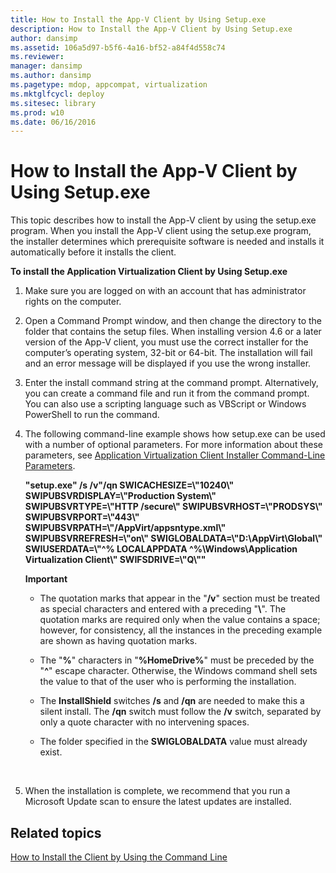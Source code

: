```yaml
---
title: How to Install the App-V Client by Using Setup.exe
description: How to Install the App-V Client by Using Setup.exe
author: dansimp
ms.assetid: 106a5d97-b5f6-4a16-bf52-a84f4d558c74
ms.reviewer: 
manager: dansimp
ms.author: dansimp
ms.pagetype: mdop, appcompat, virtualization
ms.mktglfcycl: deploy
ms.sitesec: library
ms.prod: w10
ms.date: 06/16/2016
---
```



# How to Install the App-V Client by Using Setup.exe


This topic describes how to install the App-V client by using the setup.exe program. When you install the App-V client using the setup.exe program, the installer determines which prerequisite software is needed and installs it automatically before it installs the client.

**To install the Application Virtualization Client by Using Setup.exe**

1.  Make sure you are logged on with an account that has administrator rights on the computer.

2.  Open a Command Prompt window, and then change the directory to the folder that contains the setup files. When installing version 4.6 or a later version of the App-V client, you must use the correct installer for the computer’s operating system, 32-bit or 64-bit. The installation will fail and an error message will be displayed if you use the wrong installer.

3.  Enter the install command string at the command prompt. Alternatively, you can create a command file and run it from the command prompt. You can also use a scripting language such as VBScript or Windows PowerShell to run the command.

4.  The following command-line example shows how setup.exe can be used with a number of optional parameters. For more information about these parameters, see [Application Virtualization Client Installer Command-Line Parameters](application-virtualization-client-installer-command-line-parameters.md).

    **"setup.exe" /s /v"/qn SWICACHESIZE=\\"10240\\" SWIPUBSVRDISPLAY=\\"Production System\\" SWIPUBSVRTYPE=\\"HTTP /secure\\" SWIPUBSVRHOST=\\"PRODSYS\\" SWIPUBSVRPORT=\\"443\\" SWIPUBSVRPATH=\\"/AppVirt/appsntype.xml\\" SWIPUBSVRREFRESH=\\"on\\" SWIGLOBALDATA=\\"D:\\AppVirt\\Global\\" SWIUSERDATA=\\"^% LOCALAPPDATA ^%\\Windows\\Application Virtualization Client\\" SWIFSDRIVE=\\"Q\\""**

    **Important**  
    -   The quotation marks that appear in the "**/v**" section must be treated as special characters and entered with a preceding "**\\**". The quotation marks are required only when the value contains a space; however, for consistency, all the instances in the preceding example are shown as having quotation marks.

    -   The "**%**" characters in "**%HomeDrive%**" must be preceded by the "**^**" escape character. Otherwise, the Windows command shell sets the value to that of the user who is performing the installation.

    -   The **InstallShield** switches **/s** and **/qn** are needed to make this a silent install. The **/qn** switch must follow the **/v** switch, separated by only a quote character with no intervening spaces.

    -   The folder specified in the **SWIGLOBALDATA** value must already exist.

     

5.  When the installation is complete, we recommend that you run a Microsoft Update scan to ensure the latest updates are installed.

## Related topics


[How to Install the Client by Using the Command Line](how-to-install-the-client-by-using-the-command-line-new.md)

 

 





